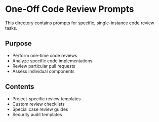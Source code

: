 # One-Off Code Review Prompts

This directory contains prompts for specific, single-instance code review tasks.

## Purpose
- Perform one-time code reviews
- Analyze specific code implementations
- Review particular pull requests
- Assess individual components

## Contents
- Project-specific review templates
- Custom review checklists
- Special case review guides
- Security audit templates
